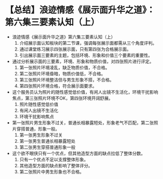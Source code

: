 # 【总结】浪迹情感《展示面升华之道》：第六集三要素认知（上）

-   浪迹情感《展示面升华之道》第六集三要素认知（上）
    1.  介绍展示面认知板块的第二节课，强调每张展示面都需从三个角度评判。
    2.  通过课堂练习展示四张展示面，只有第四张为合格展示面。
    3.  引出展示面三要素的主题，包括环境、形象和价值三个要素的重要性。
-   通过分析展示面的三要素，环境、形象和物质价值，对四张照片进行评定。
    1.  第一张照片环境凌乱，缺乏物质价值，不合格。
    2.  第二张照片环境昏暗，物质价值低，不合格。
    3.  第三张照片环境整洁但与男生形象不搭，不合格。
    4.  第四张照片环境合格，符合展示面要求。
-   这个服务员认为照片的随性感觉低价值，有闲人出镜不生活化，环境干扰影响焦点，第三张照片环境不OK，第四张环境开阔舒展。
    1.  照片随性感觉低价值
    2.  有闲人出镜不生活化
    3.  环境干扰影响焦点
-   第一张照片男生形象不过关，普通长相暴露短处，形象老气不匹配，第二张照片穿搭普通，形象一般。
    1.  第一张男生形象不过关
    2.  第一张男生普通长相暴露短处
    3.  第二张男生穿搭普通形象一般
-   这个欲不眼侠只有一个优点，但其他造型方面的缺点拉低了整体分数。
    1.  只有一个优点不足以支撑整体形象。
    2.  其他造型方面的缺点影响了整体评分。
    3.  第二张照片中男生形象也不合格。